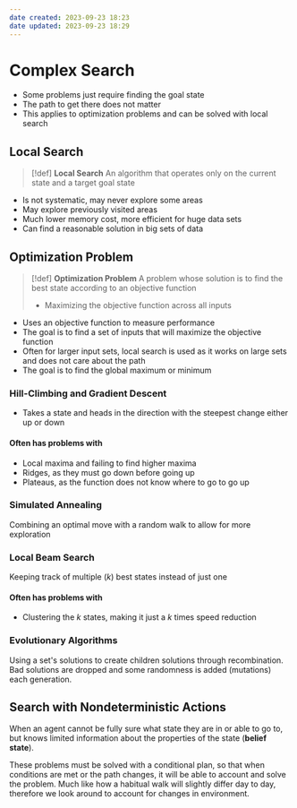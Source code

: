 ```yaml
---
date created: 2023-09-23 18:23
date updated: 2023-09-23 18:29
---
```


# Complex Search

- Some problems just require finding the goal state
- The path to get there does not matter
- This applies to optimization problems and can be solved with local search

## Local Search

> [!def]
> **Local Search**
> An algorithm that operates only on the current state and a target goal state

- Is not systematic, may never explore some areas
- May explore previously visited areas
- Much lower memory cost, more efficient for huge data sets
- Can find a reasonable solution in big sets of data

## Optimization Problem

> [!def]
> **Optimization Problem**
> A problem whose solution is to find the best state according to an objective function
>
> - Maximizing the objective function across all inputs

- Uses an objective function to measure performance
- The goal is to find a set of inputs that will maximize the objective function
- Often for larger input sets, local search is used as it works on large sets and does not care about the path
- The goal is to find the global maximum or minimum

### Hill-Climbing and Gradient Descent

- Takes a state and heads in the direction with the steepest change either up or down

#### Often has problems with 

- Local maxima and failing to find higher maxima
- Ridges, as they must go down before going up
- Plateaus, as the function does not know where to go to go up

### Simulated Annealing

Combining an optimal move with a random walk to allow for more exploration

### Local Beam Search

Keeping track of multiple ($k$) best states instead of just one
#### Often has problems with

- Clustering the $k$ states, making it just a $k$ times speed reduction

### Evolutionary Algorithms

Using a set's solutions to create children solutions through recombination. Bad solutions are dropped and some randomness is added (mutations) each generation.

## Search with Nondeterministic Actions

When an agent cannot be fully sure what state they are in or able to go to, but knows limited information about the properties of the state (**belief state**).

These problems must be solved with a conditional plan, so that when conditions are met or the path changes, it will be able to account and solve the problem. Much like how a habitual walk will slightly differ day to day, therefore we look around to account for changes in environment.


